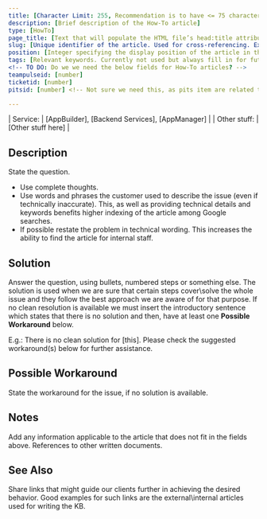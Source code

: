 ```yaml
---
title: [Character Limit: 255, Recommendation is to have <= 75 characters for a title as this can impact indexing by search engines like Google, Bing, etc. The article title should be a combination of the main problem statement and if applicable, the key environment statement. Also determines the title in the table of contents.]
description: [Brief description of the How-To article]
type: [HowTo]
page_title: [Text that will populate the HTML file’s head:title attribute]
slug: [Unique identifier of the article. Used for cross-referencing. Ex: how-to-write-an-essay-nativescript]
position: [Integer specifying the display position of the article in the navigation. If omitted, the articles are ordered alphabetically based on file name]
tags: [Relevant keywords. Currently not used but always fill in for future proofness]
<!-- TO DO: Do we we need the below fields for How-To articles? -->
teampulseid: [number]
ticketid: [number]
pitsid: [number] <!-- Not sure we need this, as pits item are related to teampulse anyway -->

---
```


<!-- Environment Table -->
<!-- TO DO:
     We need to check how such can be developed according to our needs:
 	 We don't need Header roll, but rather a title: Environment. -->
| Service:     | [AppBuilder], [Backend Services], [AppManager] |
| Other stuff: | [Other stuff here]                             |



## Description
<!-- Mandatory -->
State the question.

* Use complete thoughts.
* Use words and phrases the customer used to describe the issue (even if technically inaccurate). This, as well as providing technical details and keywords benefits higher indexing of the article among Google searches. 
* If possible restate the problem in technical wording. This increases the ability to find the article for internal staff.

## Solution
<!-- Mandatory -->
Answer the question, using bullets, numbered steps or something else. The solution is used when we are sure that certain steps cover\solve the whole issue and they follow the best approach we are aware of for that purpose. If no clean resolution is available we must insert the introductory sentence which states that there is no solution and then, have at least one **Possible Workaround** below.

E.g.: There is no clean solution for [this]. Please check the suggested workaround(s) below for further assistance.


## Possible Workaround
<!-- Optional -->
State the workaround for the issue, if no solution is available.

## Notes
<!-- Optional -->
Add any information applicable to the article that does not fit in the fields above. References to other written documents.

## See Also
<!-- Optional -->
Share links that might guide our clients further in achieving the desired behavior. Good examples for such links are the external\internal articles used for writing the KB.